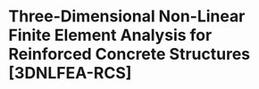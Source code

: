 # Three-Dimensional Non-Linear Finite Element Analysis for Reinforced Concrete Structures [3DNLFEA-RCS]
